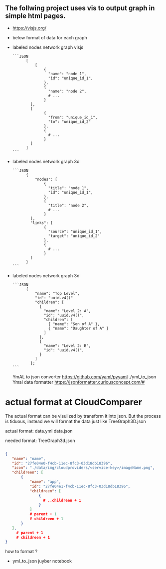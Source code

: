 ## The follwing project uses vis to output graph in simple html pages.
   -   https://visjs.org/ 
   - below format of data for each graph 

- labeled nodes network graph visjs

      ```JSON
            [
                [
                    {
                      "name": "node 1",
                      "id": "unique_id_1",
                    },
                    {
                      "name": "node 2",
                      # ...
                    }
              ],
              [
                    {
                      "from": "unique_id_1",
                      "to": "unique_id_2"
                    },
                    {
                      # ...
                    }
              ]
            ]
      ```

- labeled nodes network graph 3d

      ```JSON
            {
                "nodes": [
                    {
                      "title": "node 1",
                      "id": "unique_id_1",
                    },
                    {
                      "title": "node 2",
                      # ...
                    }
              ],
              "links": [
                    {
                      "source": "unique_id_1",
                      "target": "unique_id_2"
                    },
                    {
                      # ...
                    }
              ]
            }
      ```

- labeled nodes network graph 3d

      ```JSON
            {
                "name": "Top Level",
                "id": "uuid.v4()"
                "children": [
                  { 
                    "name": "Level 2: A",
                    "id": "uuid.v4()",
                    "children": [
                      { "name": "Son of A" },
                      { "name": "Daughter of A" }
                    ]
                  },
                  { 
                    "name": "Level 2: B", 
                    "id": "uuid.v4()",
                  }
                ]
              };
      ```

  YmAL to json converter https://github.com/yaml/pyyaml
  ./yml_to_json 
  Ymal data formatter 
  https://jsonformatter.curiousconcept.com/#

 # actual format at CloudComparer

 The actual format can be visulized by transform it into json. But the process is tiduous, instead we will format the data just like TreeGraph3D.json

 actual format:
 data.yml
 data.json

 needed format:
 TreeGraph3d.json
 ```JSON

 {
    "name": "name",
    "id": "27fe04e0-f4cb-11ec-8fc3-03d18db18396",
    "icon": "./data/img/cloudproviders/<service-key>/imageName.png",
    "childreen": [
        {
            "name": "app",
            "id": "27fe04e1-f4cb-11ec-8fc3-03d18db18396",
            "childreen": [
                {
                  # ..childreen + 1
                }
            ]
            # parent + 1
            # childreen + 1
        }
    ], 
      # parent + 1
      # childreen + 1
 }

 ```

 how to format ?
 - yml_to_json juyber notebook 